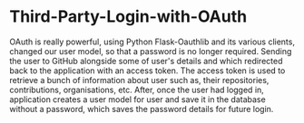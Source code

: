 # Third-Party-Login-with-OAuth

OAuth is really powerful, using Python Flask-Oauthlib and its various clients, changed our user model, so that a password is no longer required.
Sending the user to GitHub alongside some of user's details and which redirected back to the application with an access token.
The access token is used to retrieve a bunch of information about user such as, their repositories, contributions, organisations, etc.
After, once the user had logged in, application creates a user model for user
and save it in the database without a password, which saves the password details for future login.



